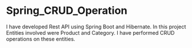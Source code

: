 # Spring_CRUD_Operation
I have developed Rest API using Spring Boot and Hibernate. In this project Entities involved were Product and Category. I have performed CRUD operations on these entities.
